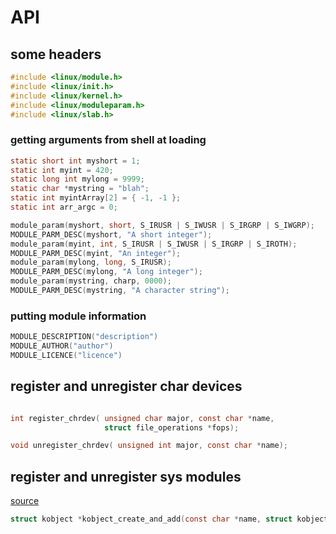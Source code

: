 # API

## some headers
```c
#include <linux/module.h>
#include <linux/init.h>
#include <linux/kernel.h>
#include <linux/moduleparam.h>
#include <linux/slab.h>
```

### getting arguments from shell at loading
```c
static short int myshort = 1;
static int myint = 420;
static long int mylong = 9999;
static char *mystring = "blah";
static int myintArray[2] = { -1, -1 };
static int arr_argc = 0;

module_param(myshort, short, S_IRUSR | S_IWUSR | S_IRGRP | S_IWGRP);
MODULE_PARM_DESC(myshort, "A short integer");
module_param(myint, int, S_IRUSR | S_IWUSR | S_IRGRP | S_IROTH);
MODULE_PARM_DESC(myint, "An integer");
module_param(mylong, long, S_IRUSR);
MODULE_PARM_DESC(mylong, "A long integer");
module_param(mystring, charp, 0000);
MODULE_PARM_DESC(mystring, "A character string");

```

### putting module information
```c
MODULE_DESCRIPTION("description")
MODULE_AUTHOR("author")
MODULE_LICENCE("licence")
```


## register and unregister char devices

```c

int register_chrdev( unsigned char major, const char *name, 
                     struct file_operations *fops);

void unregister_chrdev( unsigned int major, const char *name);

```


## register and unregister sys modules
[source](https://docs.kernel.org/core-api/kobject.html#initialization-of-kobjects)

```c
struct kobject *kobject_create_and_add(const char *name, struct kobject *parent);
```
